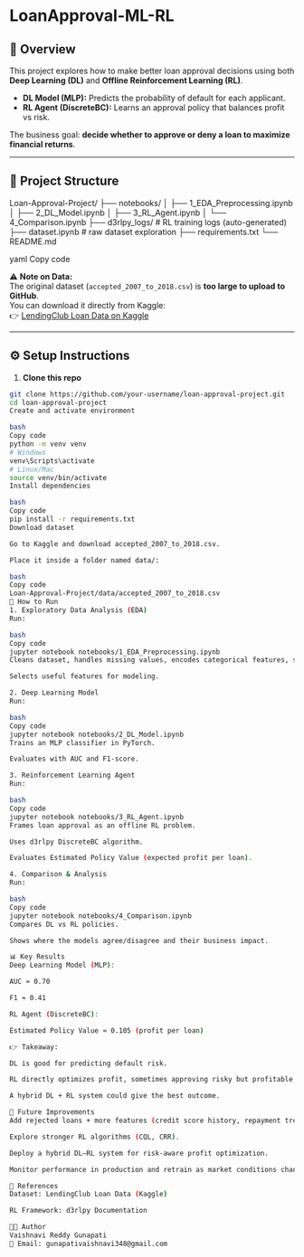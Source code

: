 ﻿# LoanApproval-ML-RL


## 📌 Overview
This project explores how to make better loan approval decisions using both **Deep Learning (DL)** and **Offline Reinforcement Learning (RL)**.  

- **DL Model (MLP):** Predicts the probability of default for each applicant.  
- **RL Agent (DiscreteBC):** Learns an approval policy that balances profit vs risk.  

The business goal: **decide whether to approve or deny a loan to maximize financial returns**.

---

## 📂 Project Structure

Loan-Approval-Project/
├── notebooks/
│ ├── 1_EDA_Preprocessing.ipynb
│ ├── 2_DL_Model.ipynb
│ ├── 3_RL_Agent.ipynb
│ └── 4_Comparison.ipynb
├── d3rlpy_logs/ # RL training logs (auto-generated)
├── dataset.ipynb # raw dataset exploration
├── requirements.txt
└── README.md

yaml
Copy code

⚠️ **Note on Data:**  
The original dataset (`accepted_2007_to_2018.csv`) is **too large to upload to GitHub**.  
You can download it directly from Kaggle:  
👉 [LendingClub Loan Data on Kaggle](https://www.kaggle.com/datasets/wordsforthewise/lending-club)

---

## ⚙️ Setup Instructions

1. **Clone this repo**
```bash
git clone https://github.com/your-username/loan-approval-project.git
cd loan-approval-project
Create and activate environment

bash
Copy code
python -m venv venv
# Windows
venv\Scripts\activate
# Linux/Mac
source venv/bin/activate
Install dependencies

bash
Copy code
pip install -r requirements.txt
Download dataset

Go to Kaggle and download accepted_2007_to_2018.csv.

Place it inside a folder named data/:

bash
Copy code
Loan-Approval-Project/data/accepted_2007_to_2018.csv
🚀 How to Run
1. Exploratory Data Analysis (EDA)
Run:

bash
Copy code
jupyter notebook notebooks/1_EDA_Preprocessing.ipynb
Cleans dataset, handles missing values, encodes categorical features, scales data.

Selects useful features for modeling.

2. Deep Learning Model
Run:

bash
Copy code
jupyter notebook notebooks/2_DL_Model.ipynb
Trains an MLP classifier in PyTorch.

Evaluates with AUC and F1-score.

3. Reinforcement Learning Agent
Run:

bash
Copy code
jupyter notebook notebooks/3_RL_Agent.ipynb
Frames loan approval as an offline RL problem.

Uses d3rlpy DiscreteBC algorithm.

Evaluates Estimated Policy Value (expected profit per loan).

4. Comparison & Analysis
Run:

bash
Copy code
jupyter notebook notebooks/4_Comparison.ipynb
Compares DL vs RL policies.

Shows where the models agree/disagree and their business impact.

📊 Key Results
Deep Learning Model (MLP):

AUC ≈ 0.70

F1 ≈ 0.41

RL Agent (DiscreteBC):

Estimated Policy Value ≈ 0.105 (profit per loan)

👉 Takeaway:

DL is good for predicting default risk.

RL directly optimizes profit, sometimes approving risky but profitable loans.

A hybrid DL + RL system could give the best outcome.

🔮 Future Improvements
Add rejected loans + more features (credit score history, repayment trends).

Explore stronger RL algorithms (CQL, CRR).

Deploy a hybrid DL–RL system for risk-aware profit optimization.

Monitor performance in production and retrain as market conditions change.

📖 References
Dataset: LendingClub Loan Data (Kaggle)

RL Framework: d3rlpy Documentation

👩‍💻 Author
Vaishnavi Reddy Gunapati
📧 Email: gunapativaishnavi348@gmail.com




